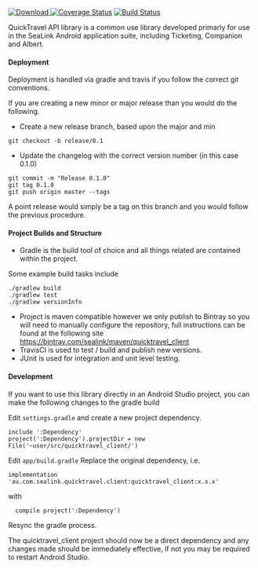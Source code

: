  [ ![Download](https://api.bintray.com/packages/sealink/maven/quicktravel_client/images/download.svg) ](https://bintray.com/sealink/maven/quicktravel_client/_latestVersion)
[![Coverage Status](https://coveralls.io/repos/github/sealink/quicktravel_client_java/badge.svg?branch=master)](https://coveralls.io/github/sealink/quicktravel_client_java?branch=master)
[![Build Status](https://travis-ci.org/sealink/quicktravel_client_java.svg?branch=master)](https://travis-ci.org/sealink/quicktravel_client_java)


QuickTravel API library is a common use library developed primarly for use in the SeaLink Android
application suite, including Ticketing, Companion and Albert.


#### Deployment

Deployment is handled via gradle and travis if you follow the correct git conventions.

If you are creating a new minor or major release than you would do the following.

* Create a new release branch, based upon the major and min
 ```concept
git checkout -b release/0.1
```
* Update the changelog with the correct version number (in this case 0.1.0)

```concept
git commit -m "Release 0.1.0"
git tag 0.1.0
git push origin master --tags
```

A point release would simply be a tag on this branch and you would follow the previous procedure.


#### Project Builds and Structure

* Gradle is the build tool of choice and all things related are contained within the project.

 Some example build tasks include

 ```concept
./gradlew build
./gradlew test
./gradlew versionInfo
```

* Project is maven compatible however we only publish to Bintray so you will need to manually configure
  the repository, full instructions can be found at the following site
  https://bintray.com/sealink/maven/quicktravel_client
* TravisCI is used to test / build and publish new versions.
* JUnit is used for integration and unit level testing.

#### Development

If you want to use this library directly in an Android Studio project, you can
make the following changes to the gradle build

Edit ```settings.gradle``` and create a new project dependency.

```
include ':Dependency'
project(':Dependency').projectDir = new File('~user/src/quicktravel_client/')
```

Edit ```app/build.gradle```
Replace the original dependency, i.e.

```
implementation 'au.com.sealink.quicktravel.client:quicktravel_client:x.x.x'
```

with
```
  compile project(':Dependency')
```

Resync the gradle process.

The quicktravel_client project should now be a direct dependency and any changes made should be immediately effective, if not you may be required to restart Android Studio.
